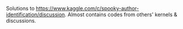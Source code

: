 Solutions to https://www.kaggle.com/c/spooky-author-identification/discussion. Almost contains codes from others' kernels & discussions.
